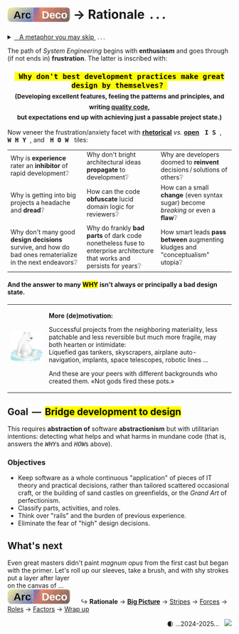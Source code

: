 # <sub>[![Arc Deco.](../../../../_rsc/_img/ArcDeco/ArcDeco-bar-h33px_rounded.png)](../../README.md)</sub> &rarr; Rationale &thinsp;.&thinsp;.&thinsp;.

<details><summary><ins>&nbsp; &nbsp;A metaphor you may skip&nbsp;</ins>&nbsp;.&thinsp;.&thinsp;.</summary>
&nbsp; &nbsp; &nbsp;.&thinsp;.&thinsp;. but (thanks) you've clicked.

<p dir="rtl">A cherry-picked <b>metaphor</b><br />simplifies explanation<br />.(at times even for readers)</p>

<p align="right"><b>Figure of chess is a universal figure of speech...</b><sup>♟️</sup></p>

<table><tr valign="top"><td width="45%">
<details><summary><ins>&thinsp;Who is your opponent in software?&thinsp;</ins></summary>
Users, managers, other developers, or the Architect? None ...
<p align="center"><b><samp>The &thinsp;D&thinsp;E&thinsp;V&thinsp;E&thinsp;L&thinsp;O&thinsp;P&thinsp;M&thinsp;E&thinsp;N&thinsp;T&thinsp; itself<sup>⬇️</sup></samp></b></p>
</details>
  <p><img alt="&nbsp;IT chess phantasy" src="../../../../_rsc/_img/illus/ChessIT.jpg" /></p>

🎇**Win** &thinsp;&mdash;&thinsp; pattern teasers make up frameworks. Breaking changes go light.

Checked &thinsp;&mdash;&thinsp; principal changes are done with Woodoo programming.

Stalemate — the project works, but it's challenging to add significant features.

**Mate** &thinsp;&mdash;&thinsp; dev stops, support only. It is time to give it away to another team and speak about a remake in other technologies.

\___________\
<sup>⬇️</sup> **Why development?** It involves you into positional traps, lures by shortcuts.

</td><td>
  
♕♛ Learning elementary programming and the rules of the checkered strategy are both fast, enjoyable, and attainable for the masses. 
Starting programming resembles games of neophytes: <i>blitz</i> (wins follow fails), fun, and visibly improving.

♖♜ Understanding and learning principles and check patterns will prevent blunders, but not positional traps of better opponents.\
In like manner, a keen junior will soon write good pieces of code but shaky solutions.

♗♝ Chess openings rest on studied, memorized decisions and strong theory. In software, it implies IT literacy, computer science, selection of platforms, frameworks, 
and external parts, when experimentation and creativity are abnormal.

♘♞ Then the perception of combinatory vastness and the need to think in several moves lifts the curtain of first naive impressions.\
There are only three "moves" in programming: `AND`, `OR`, `NOT` over bits, but they provide even the bigger than <code><b>&gt;</b>&thinsp;8x8</code> space for fantasies and alternative solutions.

<p>Passion wouldn't be enough to rise much higher &thinsp;&mdash;&thinsp; learning and understanding of theory become essential along with games against stronger opponents. &thinsp;&mdash;&thinsp;
The number of games or written applications won't break the ceiling.<sup>👑</sup></p>
  
In chess, theoretical roadmaps and schools lead to higher ratings, ruthlessly administering one's place. <b>Here, the metaphor breaks down.</b> 
Software ways to craftsmanship are inscrutable and assessed by eye.

<div dir="rtl"><sub>&mdash; Popular chess servers can brag about legends&nbsp; &mdash; not bots, but pausing for sleep only</sub><sup>👑</sup><br />
.<sub>with an astronomical number of games but slightly growing amateur ELO ratings</sub></div>

</td></tr></table></details>

The path of _System Engineering_ begins with <b>enthusiasm</b> and goes through (if not ends in) <b>frustration</b>. The latter is inscribed with:

<h3 align="center"><b><samp><mark>&thinsp;Why don't best development practices make great design by themselves?&thinsp;</mark></b></samp><br />
<sub>(Developing excellent features, feeling the patterns and principles, and writing <a href="../../../QA/README+/code-quality.md">quality code</a>, 
  <br />but expectations end up with achieving just a passable project state.)</sub></h3>

Now veneer the frustration/anxiety facet with <ins>**rhetorical**</ins> _vs._ <ins>**open**</ins> <kbd>&thinsp;<samp><b>I&thinsp;S</b></samp>&thinsp;</kbd>, <kbd>&thinsp;<samp><b>W&thinsp;H&thinsp;Y</b></samp>&thinsp;</kbd>, and <kbd>&thinsp;<samp><b>H&thinsp;O&thinsp;W</b></samp>&thinsp;</kbd> tiles:

<table valign="center" align="center"><tr></tr><tr>
   <td width="34%">Why is <b>experience</b> rater an <b>inhibitor</b> of rapid development❔</td>
   <td width="33%">Why don't bright architectural ideas <b>propagate</b> to development❔</td>
   <td>Why are developers doomed to <b>reinvent</b> decisions&thinsp;/&thinsp;solutions of others❔</td>
</tr><tr>
   <td>Why is getting into big projects a headache and <b>dread</b>❔</td>
   <td>How can the code <b>obfuscate</b> lucid domain logic for reviewers❔</td>
   <td>How can a small <b>change</b> (even syntax sugar) become <i>breaking</i> or even a <b>flaw</b>❔</td>
</tr><tr>
   <td>Why don't many good <b>design decisions</b> survive, and how do bad ones rematerialize in the next endeavors❔</td>
   <td>Why do frankly <b>bad parts</b> of dark code nonetheless fuse to enterprise architecture that works and persists for years❔</td>
   <td>How smart leads <b>pass between</b> augmenting kludges and "conceptualism" utopia❔</td>
</tr></table>

#### And the answer to many <mark>WHY</mark> isn't always or principally a bad design state.

<table><tr><td><picture><img alt="&nbsp;sitting on ice" src="../../../../_rsc/_img/symbols/extinct_species.png"/></picture></td><td>
  
**More (de)motivation:**
  
Successful projects from the neighboring materiality, less patchable and less reversible but much more fragile, may both hearten or intimidate:\
Liquefied gas tankers, skyscrapers, airplane auto-navigation, implants, space telescopes, robotic lines ...

And these are your peers with different backgrounds who created them. «Not gods fired these pots.»
  
</td></tr></table>

## Goal &thinsp;&mdash;&thinsp; <mark>Bridge development to design</mark>

This requires **abstraction of** software **abstractionism** but with utilitarian intentions: 
detecting what helps and what harms in mundane code (that is, answers the <samp><i>WHY</i></samp>s and <samp><i>HOW</i></samp>s above).

### Objectives

* Keep software as a whole continuous "application" of pieces of IT theory and practical decisions, rather than tailored scattered occasional craft, or the building of sand castles on greenfields, or the _Grand Art_ of perfectionism.
* Classify parts, activities, and roles.
* Think over "rails" and the burden of previous experience.
* Eliminate the fear of "high" design decisions.

## What's next

Even great masters didn't paint _magnum opus_ from the first cast but began with the primer. Let's roll up our sleeves, take a brush, and with shy strokes put a layer after layer\
on the canvas of ...\
[![Arc Deco.](../../../../_rsc/_img/ArcDeco/ArcDeco-bar-h33px_rounded.png)](../../README.md) &nbsp; &nbsp; &nbsp;↪️&nbsp;**Rationale** &rarr; [**Big Picture**](../02.BigPict/README.md) &rarr; [Stripes](../03.Stripes/README.md) &rarr; [Forces](../04.Forces/README.md) &rarr; [Roles](../05.Roles/README.md) &rarr; [Factors](../06.Factors/README.md) &rarr; [Wrap&nbsp;up](../07.Wrapping/README.md)

<div align="right">🌒 ...2024-2025... &nbsp; <a href="../../../../pencraft/README+/quotes/README+/cornerstones.md"><img src="https://img.shields.io/badge/💡Powered-💬by_quotes-Cyan?style=flat&labelColor=CornflowerBlue&color=CornflowerBlue" /></a></div>
